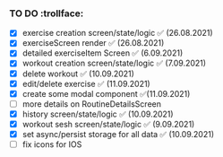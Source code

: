 ### TO DO :trollface:

- [x] exercise creation screen/state/logic ✅ (26.08.2021)
- [x] exerciseScreen render ✅ (26.08.2021)
- [x] detailed exerciseItem Screen ✅ (6.09.2021)
- [x] workout  creation screen/state/logic ✅ (7.09.2021)
- [x] delete workout ✅ (10.09.2021)
- [x] edit/delete exercise  ✅ (11.09.2021)
- [x] create some modal component  ✅(11.09.2021)
- [ ] more details on RoutineDetailsScreen
- [x] history screen/state/logic ✅ (10.09.2021)
- [x] workout sesh screen/state/logic ✅ (9.09.2021)
- [x] set async/persist  storage for all data ✅ (10.09.2021)
- [ ] fix icons for IOS
